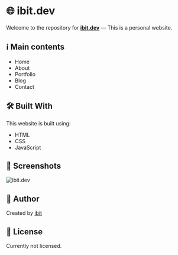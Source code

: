 # 🌐 ibit.dev

Welcome to the repository for **[ibit.dev](https://ibit.dev)** — This is a personal website.

## ℹ️ Main contents

- Home
- About
- Portfolio
- Blog
- Contact


## 🛠️ Built With

This website is built using:

- HTML
- CSS
- JavaScript

## 📸 Screenshots

![ibit.dev](https://github.com/ibit/website/blob/main/img/screenshot_home.png)


## 👤 Author

Created by [ibit](https://ibit.dev)

## 📄 License

Currently not licensed.  
